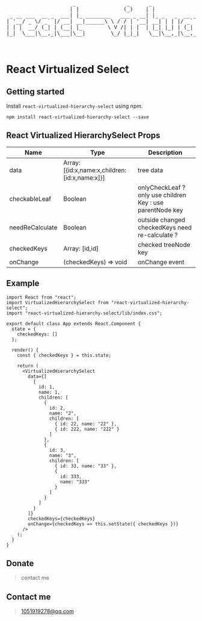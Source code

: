 <pre>     
                     _                _      _               _ _             _        _     _                         _                           _           _   
                    | |              (_)    | |             | (_)           | |      | |   (_)                       | |                         | |         | |  
 _ __ ___  __ _  ___| |_ ________   ___ _ __| |_ _   _  __ _| |_ _______  __| |______| |__  _  ___ _ __ __ _ _ __ ___| |__  _   _ ______ ___  ___| | ___  ___| |_ 
| '__/ _ \/ _` |/ __| __|______\ \ / / | '__| __| | | |/ _` | | |_  / _ \/ _` |______| '_ \| |/ _ \ '__/ _` | '__/ __| '_ \| | | |______/ __|/ _ \ |/ _ \/ __| __|
| | |  __/ (_| | (__| |_        \ V /| | |  | |_| |_| | (_| | | |/ /  __/ (_| |      | | | | |  __/ | | (_| | | | (__| | | | |_| |      \__ \  __/ |  __/ (__| |_ 
|_|  \___|\__,_|\___|\__|        \_/ |_|_|   \__|\__,_|\__,_|_|_/___\___|\__,_|      |_| |_|_|\___|_|  \__,_|_|  \___|_| |_|\__, |      |___/\___|_|\___|\___|\__|
                                                                                                                             __/ |                                
                                                                                                                            |___/                                
</pre>

# React Virtualized Select

## Getting started

Install `react-virtualized-hierarchy-select` using npm.

```shell
npm install react-virtualized-hierarchy-select --save
```

## React Virtualized HierarchySelect Props

| Name            | Type                                         | Description                                                |
| --------------- | -------------------------------------------- | ---------------------------------------------------------- |
| data            | Array:[{id:x,name:x,children:[id:x,name:x]}] | tree data                                                  |
| checkableLeaf   | Boolean                                      | onlyCheckLeaf ? only use children Key : use parentNode key |
| needReCalculate | Boolean                                      | outside changed checkedKeys need re-calculate ?            |
| checkedKeys     | Array: [id,id]                               | checked treeNode key                                        |
| onChange        | (checkedKeys) => void                        | onChange event                                             |

## Example

```
import React from "react";
import VirtualizedHierarchySelect from "react-virtualized-hierarchy-select";
import "react-virtualized-hierarchy-select/lib/index.css";

export default class App extends React.Component {
  state = {
    checkedKeys: []
  };

  render() {
    const { checkedKeys } = this.state;

    return (
      <VirtualizedHierarchySelect
        data={[
          {
            id: 1,
            name: 1,
            children: [
              {
                id: 2,
                name: "2",
                children: [
                  { id: 22, name: "22" },
                  { id: 222, name: "222" }
                ]
              },
              {
                id: 3,
                name: "3",
                children: [
                  { id: 33, name: "33" },
                  {
                    id: 333,
                    name: "333"
                  }
                ]
              }
            ]
          }
        ]}
        checkedKeys={checkedKeys}
        onChange={checkedKeys => this.setState({ checkedKeys })}
      />
    );
  }
}

```

## Donate
> contact me

## Contact me
> 1051919278@qq.com